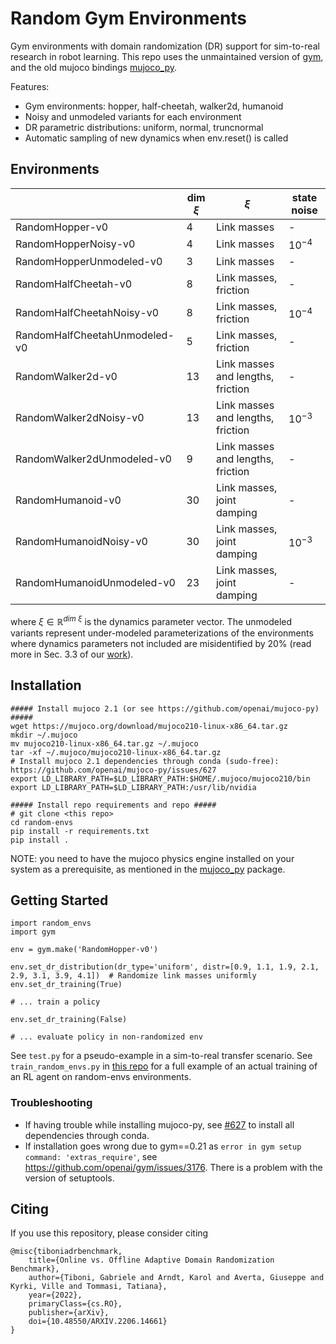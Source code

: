 # Random Gym Environments
Gym environments with domain randomization (DR) support for sim-to-real research in robot learning.
This repo uses the unmaintained version of [gym](https://github.com/openai/gym/), and the old mujoco bindings [mujoco_py](https://github.com/openai/mujoco-py).

Features:
- Gym environments: hopper, half-cheetah, walker2d, humanoid
- Noisy and unmodeled variants for each environment
- DR parametric distributions: uniform, normal, truncnormal
- Automatic sampling of new dynamics when env.reset() is called

## Environments
|                               | dim $\xi$ | $\xi$                             | state noise |
|-------------------------------|-----------|-----------------------------------|-------------|
| RandomHopper-v0               | 4         | Link masses                       | -           |
| RandomHopperNoisy-v0          | 4         | Link masses                       | $10^{-4}$   |
| RandomHopperUnmodeled-v0      | 3         | Link masses                       | -           |
| RandomHalfCheetah-v0          | 8         | Link masses, friction             | -           |
| RandomHalfCheetahNoisy-v0     | 8         | Link masses, friction             | $10^{-4}$   |
| RandomHalfCheetahUnmodeled-v0 | 5         | Link masses, friction             | -           |
| RandomWalker2d-v0             | 13        | Link masses and lengths, friction | -           |
| RandomWalker2dNoisy-v0        | 13        | Link masses and lengths, friction | $10^{-3}$   |
| RandomWalker2dUnmodeled-v0    | 9         | Link masses and lengths, friction | -           |
| RandomHumanoid-v0             | 30        | Link masses, joint damping        | -           |
| RandomHumanoidNoisy-v0        | 30        | Link masses, joint damping        | $10^{-3}$   |
| RandomHumanoidUnmodeled-v0    | 23        | Link masses, joint damping        | -           |

where $\xi \in \mathbb{R}^{dim \ \xi}$ is the dynamics parameter vector. The unmodeled variants represent under-modeled parameterizations of the environments where dynamics parameters not included are misidentified by 20% (read more in Sec. 3.3 of our [work](https://arxiv.org/abs/2206.14661)).


## Installation
```
##### Install mujoco 2.1 (or see https://github.com/openai/mujoco-py) #####
wget https://mujoco.org/download/mujoco210-linux-x86_64.tar.gz 
mkdir ~/.mujoco
mv mujoco210-linux-x86_64.tar.gz ~/.mujoco
tar -xf ~/.mujoco/mujoco210-linux-x86_64.tar.gz
# Install mujoco 2.1 dependencies through conda (sudo-free): https://github.com/openai/mujoco-py/issues/627
export LD_LIBRARY_PATH=$LD_LIBRARY_PATH:$HOME/.mujoco/mujoco210/bin
export LD_LIBRARY_PATH=$LD_LIBRARY_PATH:/usr/lib/nvidia

##### Install repo requirements and repo #####
# git clone <this repo>
cd random-envs
pip install -r requirements.txt
pip install .
```
NOTE: you need to have the mujoco physics engine installed on your system as a prerequisite, as mentioned in the [mujoco_py](https://github.com/openai/mujoco-py) package.

## Getting Started
```
import random_envs
import gym

env = gym.make('RandomHopper-v0')

env.set_dr_distribution(dr_type='uniform', distr=[0.9, 1.1, 1.9, 2.1, 2.9, 3.1, 3.9, 4.1])  # Randomize link masses uniformly
env.set_dr_training(True)

# ... train a policy

env.set_dr_training(False)

# ... evaluate policy in non-randomized env
```
See `test.py` for a pseudo-example in a sim-to-real transfer scenario. 
See `train_random_envs.py` in [this repo](https://github.com/gabrieletiboni/sb3-gym-interface) for a full example of an actual training of an RL agent on random-envs environments.

### Troubleshooting
- If having trouble while installing mujoco-py, see [#627](https://github.com/openai/mujoco-py/issues/627) to install all dependencies through conda.
- If installation goes wrong due to gym==0.21 as `error in gym setup command: 'extras_require'`, see https://github.com/openai/gym/issues/3176. There is a problem with the version of setuptools.

## Citing
If you use this repository, please consider citing
```     
@misc{tiboniadrbenchmark,
    title={Online vs. Offline Adaptive Domain Randomization Benchmark},
    author={Tiboni, Gabriele and Arndt, Karol and Averta, Giuseppe and Kyrki, Ville and Tommasi, Tatiana},
    year={2022},
    primaryClass={cs.RO},
    publisher={arXiv},
    doi={10.48550/ARXIV.2206.14661}
}
```